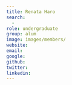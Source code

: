 ```yaml
---
title: Renata Haro
search:
  - 
role: undergraduate
group: alum
image: images/members/
website:
email: 
google: 
github: 
twitter: 
linkedin: 
---
```



